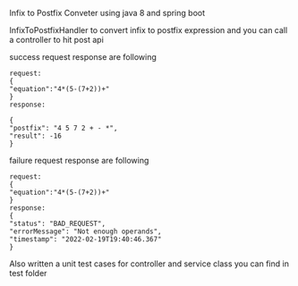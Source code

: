 Infix to Postfix Conveter using java 8 and spring boot 

InfixToPostfixHandler to convert infix to postfix expression and you can call a controller to hit post api

success request response are following
```
request:
{
"equation":"4*(5-(7+2))+"
}
response:

{
"postfix": "4 5 7 2 + - *",
"result": -16
}
```
failure request response are following
```
request:
{
"equation":"4*(5-(7+2))+"
}
response:
{
"status": "BAD_REQUEST",
"errorMessage": "Not enough operands",
"timestamp": "2022-02-19T19:40:46.367"
}
```
Also written a unit test cases for controller and service class you can find in test folder